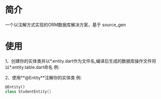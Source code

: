 简介
===

一个以注解方式实现的ORM数据库解决方案，基于 source_gen

使用
===
1、创建你的实体类并以*.entity.dart作为文件名,编译后生成的数据库操作文件将以*.entity.table.dart命名 例:



2、使用**@Entity**注解你的实体类 例:
```Dart
@Entity()
class StudentEntity{}
```
